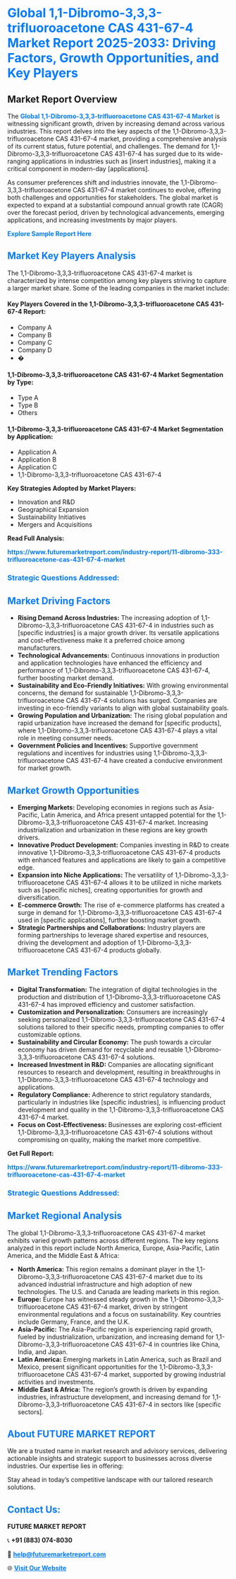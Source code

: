 <h1 style="color: #007BFF;">Global 1,1-Dibromo-3,3,3-trifluoroacetone CAS 431-67-4 Market Report 2025-2033: Driving Factors, Growth Opportunities, and Key Players</h1>

<section id="overview">
<h2>Market Report Overview</h2>
<p>The <a href="https://www.futuremarketreport.com/industry-report/11-dibromo-333-trifluoroacetone-cas-431-67-4-market" style="color: #007BFF; text-decoration: none;"><strong>Global 1,1-Dibromo-3,3,3-trifluoroacetone CAS 431-67-4 Market</strong></a> is witnessing significant growth, driven by increasing demand across various industries. This report delves into the key aspects of the 1,1-Dibromo-3,3,3-trifluoroacetone CAS 431-67-4 market, providing a comprehensive analysis of its current status, future potential, and challenges. The demand for 1,1-Dibromo-3,3,3-trifluoroacetone CAS 431-67-4 has surged due to its wide-ranging applications in industries such as [insert industries], making it a critical component in modern-day [applications].</p>
<p>As consumer preferences shift and industries innovate, the 1,1-Dibromo-3,3,3-trifluoroacetone CAS 431-67-4 market continues to evolve, offering both challenges and opportunities for stakeholders. The global market is expected to expand at a substantial compound annual growth rate (CAGR) over the forecast period, driven by technological advancements, emerging applications, and increasing investments by major players.</p>
</section>

<section id="overview">
<p><a href="https://www.futuremarketreport.com/request-sample/reportId=112055" style="color: #007BFF; text-decoration: none;"><strong>Explore Sample Report Here</strong></a></p>
</section>

<section id="key-players">
<h2 style="color: #007BFF;">Market Key Players Analysis</h2>
<p>The 1,1-Dibromo-3,3,3-trifluoroacetone CAS 431-67-4 market is characterized by intense competition among key players striving to capture a larger market share. Some of the leading companies in the market include:</p>
<h4>Key Players Covered in the 1,1-Dibromo-3,3,3-trifluoroacetone CAS 431-67-4 Report:</h4>
<ul><li>Company A</li><li>Company B</li><li>Company C</li><li>Company D</li><li>�</li></ul>
<h4>1,1-Dibromo-3,3,3-trifluoroacetone CAS 431-67-4 Market Segmentation by Type:</h4>
<ul><li>Type A</li><li>Type B</li><li>Others</li></ul>

<h4>1,1-Dibromo-3,3,3-trifluoroacetone CAS 431-67-4 Market Segmentation by Application:</h4>
<ul><li>Application A</li><li>Application B</li><li>Application C</li><li>1,1-Dibromo-3,3,3-trifluoroacetone CAS 431-67-4</li></ul>
<p><strong>Key Strategies Adopted by Market Players:</strong></p>
<ul>
<li>Innovation and R&D</li>
<li>Geographical Expansion</li>
<li>Sustainability Initiatives</li>
<li>Mergers and Acquisitions</li>
</ul>
</section>

<section>
<p><strong>Read Full Analysis: </strong></p><a href="https://www.futuremarketreport.com/industry-report/11-dibromo-333-trifluoroacetone-cas-431-67-4-market" style="color: #007BFF; text-decoration: none;"><strong>https://www.futuremarketreport.com/industry-report/11-dibromo-333-trifluoroacetone-cas-431-67-4-market</strong></a>
<h3 style="color: #007BFF;">Strategic Questions Addressed:</h3>
</section>

<section id="driving-factors">
<h2 style="color: #007BFF;">Market Driving Factors</h2>
<ul>
<li><strong>Rising Demand Across Industries:</strong> The increasing adoption of 1,1-Dibromo-3,3,3-trifluoroacetone CAS 431-67-4 in industries such as [specific industries] is a major growth driver. Its versatile applications and cost-effectiveness make it a preferred choice among manufacturers.</li>
<li><strong>Technological Advancements:</strong> Continuous innovations in production and application technologies have enhanced the efficiency and performance of 1,1-Dibromo-3,3,3-trifluoroacetone CAS 431-67-4, further boosting market demand.</li>
<li><strong>Sustainability and Eco-Friendly Initiatives:</strong> With growing environmental concerns, the demand for sustainable 1,1-Dibromo-3,3,3-trifluoroacetone CAS 431-67-4 solutions has surged. Companies are investing in eco-friendly variants to align with global sustainability goals.</li>
<li><strong>Growing Population and Urbanization:</strong> The rising global population and rapid urbanization have increased the demand for [specific products], where 1,1-Dibromo-3,3,3-trifluoroacetone CAS 431-67-4 plays a vital role in meeting consumer needs.</li>
<li><strong>Government Policies and Incentives:</strong> Supportive government regulations and incentives for industries using 1,1-Dibromo-3,3,3-trifluoroacetone CAS 431-67-4 have created a conducive environment for market growth.</li>
</ul>
</section>

<section id="growth-opportunities">
<h2 style="color: #007BFF;">Market Growth Opportunities</h2>
<ul>
<li><strong>Emerging Markets:</strong> Developing economies in regions such as Asia-Pacific, Latin America, and Africa present untapped potential for the 1,1-Dibromo-3,3,3-trifluoroacetone CAS 431-67-4 market. Increasing industrialization and urbanization in these regions are key growth drivers.</li>
<li><strong>Innovative Product Development:</strong> Companies investing in R&D to create innovative 1,1-Dibromo-3,3,3-trifluoroacetone CAS 431-67-4 products with enhanced features and applications are likely to gain a competitive edge.</li>
<li><strong>Expansion into Niche Applications:</strong> The versatility of 1,1-Dibromo-3,3,3-trifluoroacetone CAS 431-67-4 allows it to be utilized in niche markets such as [specific niches], creating opportunities for growth and diversification.</li>
<li><strong>E-commerce Growth:</strong> The rise of e-commerce platforms has created a surge in demand for 1,1-Dibromo-3,3,3-trifluoroacetone CAS 431-67-4 used in [specific applications], further boosting market growth.</li>
<li><strong>Strategic Partnerships and Collaborations:</strong> Industry players are forming partnerships to leverage shared expertise and resources, driving the development and adoption of 1,1-Dibromo-3,3,3-trifluoroacetone CAS 431-67-4 products globally.</li>
</ul>
</section>

<section id="trending-factors">
<h2 style="color: #007BFF;">Market Trending Factors</h2>
<ul>
<li><strong>Digital Transformation:</strong> The integration of digital technologies in the production and distribution of 1,1-Dibromo-3,3,3-trifluoroacetone CAS 431-67-4 has improved efficiency and customer satisfaction.</li>
<li><strong>Customization and Personalization:</strong> Consumers are increasingly seeking personalized 1,1-Dibromo-3,3,3-trifluoroacetone CAS 431-67-4 solutions tailored to their specific needs, prompting companies to offer customizable options.</li>
<li><strong>Sustainability and Circular Economy:</strong> The push towards a circular economy has driven demand for recyclable and reusable 1,1-Dibromo-3,3,3-trifluoroacetone CAS 431-67-4 solutions.</li>
<li><strong>Increased Investment in R&D:</strong> Companies are allocating significant resources to research and development, resulting in breakthroughs in 1,1-Dibromo-3,3,3-trifluoroacetone CAS 431-67-4 technology and applications.</li>
<li><strong>Regulatory Compliance:</strong> Adherence to strict regulatory standards, particularly in industries like [specific industries], is influencing product development and quality in the 1,1-Dibromo-3,3,3-trifluoroacetone CAS 431-67-4 market.</li>
<li><strong>Focus on Cost-Effectiveness:</strong> Businesses are exploring cost-efficient 1,1-Dibromo-3,3,3-trifluoroacetone CAS 431-67-4 solutions without compromising on quality, making the market more competitive.</li>
</ul>
</section>

<section>
<p><strong>Get Full Report: </strong></p><a href="https://www.futuremarketreport.com/industry-report/11-dibromo-333-trifluoroacetone-cas-431-67-4-market" style="color: #007BFF; text-decoration: none;"><strong>https://www.futuremarketreport.com/industry-report/11-dibromo-333-trifluoroacetone-cas-431-67-4-market</strong></a>
<h3 style="color: #007BFF;">Strategic Questions Addressed:</h3>
</section>


<section id="regional-analysis">
<h2 style="color: #007BFF;">Market Regional Analysis</h2>
<p>The global 1,1-Dibromo-3,3,3-trifluoroacetone CAS 431-67-4 market exhibits varied growth patterns across different regions. The key regions analyzed in this report include North America, Europe, Asia-Pacific, Latin America, and the Middle East & Africa:</p>
<ul>
<li><strong>North America:</strong> This region remains a dominant player in the 1,1-Dibromo-3,3,3-trifluoroacetone CAS 431-67-4 market due to its advanced industrial infrastructure and high adoption of new technologies. The U.S. and Canada are leading markets in this region.</li>
<li><strong>Europe:</strong> Europe has witnessed steady growth in the 1,1-Dibromo-3,3,3-trifluoroacetone CAS 431-67-4 market, driven by stringent environmental regulations and a focus on sustainability. Key countries include Germany, France, and the U.K.</li>
<li><strong>Asia-Pacific:</strong> The Asia-Pacific region is experiencing rapid growth, fueled by industrialization, urbanization, and increasing demand for 1,1-Dibromo-3,3,3-trifluoroacetone CAS 431-67-4 in countries like China, India, and Japan.</li>
<li><strong>Latin America:</strong> Emerging markets in Latin America, such as Brazil and Mexico, present significant opportunities for the 1,1-Dibromo-3,3,3-trifluoroacetone CAS 431-67-4 market, supported by growing industrial activities and investments.</li>
<li><strong>Middle East & Africa:</strong> The region’s growth is driven by expanding industries, infrastructure development, and increasing demand for 1,1-Dibromo-3,3,3-trifluoroacetone CAS 431-67-4 in sectors like [specific sectors].</li>
</ul>
</section>

<footer>
<h2 style="color: #007BFF;">About FUTURE MARKET REPORT</h2>
<p>We are a trusted name in market research and advisory services, delivering actionable insights and strategic support to businesses across diverse industries. Our expertise lies in offering:</p>

<p>Stay ahead in today’s competitive landscape with our tailored research solutions.</p>

<h2 style="color: #007BFF;">Contact Us:</h2>
<p><strong>FUTURE MARKET REPORT</strong></p>
<p>📞 <strong>+91 (883) 074-8030</strong></p>
<p>📧 <strong><a href="mailto:help@futuremarketreport.com" style="color: #007BFF;">help@futuremarketreport.com</a></strong></p>
<p>🌐 <strong><a href="https://www.futuremarketreport.com/" style="color: #007BFF;">Visit Our Website</a></strong></p>
</footer>